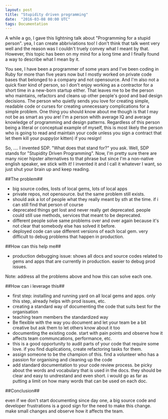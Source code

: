 ```yaml
---
layout: post
title: "Stupidity driven programming"
date:  "2016-03-08 00:00 UTC"
tags: Documentation
---
```


A while a go, I gave this lightning talk about "Programming for a stupid
person".
yea, I can create abbriviations too!
I don't think that talk went very well and the reason was I couldn't
truely convey what I meant by that. However, this topic has been on my
mind for a long time and I finally found a way to describe what I mean
by it.

You see, I have been a programmer of some years and I've been coding in
Ruby for more than five years now but I mostly worked on private code
bases that belonged to a company and not opensource. And I'm also not a quick fixer kind of person, so I don't enjoy working as a contractor for a short time in a new-born
startup either. That leaves me to be the person who maintains, refactors
and cleans up other people's good and bad design decisions. The person
who quietly sends you love for creating simple, readable code or curses
for creating unnecessary complications for a simple problem.
One thing you should know about me though is that I may not be as smart as
you are! I'm a person whith average IQ and average knowledge of
programming and design patterns.
Regardless of this person being a literal or conceptual example of
myself, this is most likely the person who is going to read and maintain
your code unless you sign a contract that let them kill your puppy(or
kitten) if you resign!

So, ....  I invented SDP. "What does that stand for?" you ask.
Well, SDP stands for "Stupidity Driven Programming". Now, I'm pretty
sure there are many nicer hipster alternatives to that phrase but since I'm a non-native english speaker, we stick with it! I invented it and I call it whatever I want, so just shut your brain up
and keep reading.

##The problem##

- big source codes, losts of local gems, lots of local apps
- private repos, not opensource. but the same problem still exists.
- should ask a lot of people what they really meant by sth at the time.
  if i can still find that person of course
- deprecated things get lost and never really get deprecated. people
  could still use methods, services that meant to be deprecated.
- different people solve same problems over and over again because it's not clear that somebody else has solved it before.
- deployed code can use different versions of each local gem. very
  difficult to debug problems that happen in production.

##How can this help me##

- production debugging issue: shows all docs and source codes related to
  gems and apps that are currently in production. easier to debug prod
issues.

Note: address all the problems above and how this can solve each one.

##How can i leverage this##

- first step: installing and running yard on all local gems and apps.
  only this step, already helps with prod issues, etc.
- creating a standard way of documenting the code that suits best for
  the organisation
- teaching team members the standardized way
- Be flexible with the way you document and let your team be a bit
  creative but ask them to let others know about it too
- documenting the existing code. start with pain points and observe how
  it affects team communcations, performance, etc.
- this is a good opportunity to audit parts of your code that require
  some love. if you find duplications, create refactoring tasks for
them.
- assign someone to be the champion of this. find a volunteer who has a
  passion for organising and cleaning up the code
- add standard documentation to your code review process. be picky about
  the words and vocabulary that is used in the docs. they should be
clear and easy to undrestand and even short. i would go as far as
putting a limit on how many words that can be used on each doc.

##Conclusion##

even if we don't start documenting since day one, a big source code and
developer frustrations is a good sign for the need to make this change.
make small changes and observe how it affects the team.
